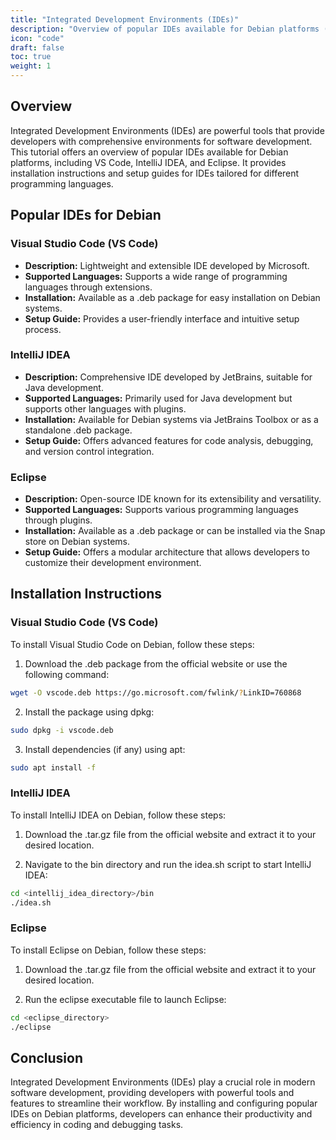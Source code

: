 ```yaml
---
title: "Integrated Development Environments (IDEs)"
description: "Overview of popular IDEs available for Debian platforms (e.g., VS Code, IntelliJ IDEA, Eclipse). Installation instructions and setup guides for IDEs tailored for different programming languages."
icon: "code"
draft: false
toc: true
weight: 1
---
```


## Overview

Integrated Development Environments (IDEs) are powerful tools that provide developers with comprehensive environments for software development. This tutorial offers an overview of popular IDEs available for Debian platforms, including VS Code, IntelliJ IDEA, and Eclipse. It provides installation instructions and setup guides for IDEs tailored for different programming languages.

## Popular IDEs for Debian

### Visual Studio Code (VS Code)

- **Description:** Lightweight and extensible IDE developed by Microsoft.
- **Supported Languages:** Supports a wide range of programming languages through extensions.
- **Installation:** Available as a .deb package for easy installation on Debian systems.
- **Setup Guide:** Provides a user-friendly interface and intuitive setup process.

### IntelliJ IDEA

- **Description:** Comprehensive IDE developed by JetBrains, suitable for Java development.
- **Supported Languages:** Primarily used for Java development but supports other languages with plugins.
- **Installation:** Available for Debian systems via JetBrains Toolbox or as a standalone .deb package.
- **Setup Guide:** Offers advanced features for code analysis, debugging, and version control integration.

### Eclipse

- **Description:** Open-source IDE known for its extensibility and versatility.
- **Supported Languages:** Supports various programming languages through plugins.
- **Installation:** Available as a .deb package or can be installed via the Snap store on Debian systems.
- **Setup Guide:** Offers a modular architecture that allows developers to customize their development environment.

## Installation Instructions

### Visual Studio Code (VS Code)

To install Visual Studio Code on Debian, follow these steps:

1. Download the .deb package from the official website or use the following command:

```bash
wget -O vscode.deb https://go.microsoft.com/fwlink/?LinkID=760868
```

2. Install the package using dpkg:

```bash
sudo dpkg -i vscode.deb
```

3. Install dependencies (if any) using apt:

```bash
sudo apt install -f
```

### IntelliJ IDEA

To install IntelliJ IDEA on Debian, follow these steps:

1. Download the .tar.gz file from the official website and extract it to your desired location.

2. Navigate to the bin directory and run the idea.sh script to start IntelliJ IDEA:

```bash
cd <intellij_idea_directory>/bin
./idea.sh
```

### Eclipse

To install Eclipse on Debian, follow these steps:

1. Download the .tar.gz file from the official website and extract it to your desired location.

2. Run the eclipse executable file to launch Eclipse:

```bash
cd <eclipse_directory>
./eclipse
```

## Conclusion

Integrated Development Environments (IDEs) play a crucial role in modern software development, providing developers with powerful tools and features to streamline their workflow. By installing and configuring popular IDEs on Debian platforms, developers can enhance their productivity and efficiency in coding and debugging tasks.
